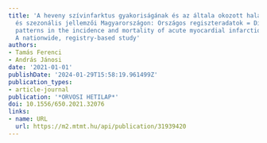 ```yaml
---
title: 'A heveny szívinfarktus gyakoriságának és az általa okozott halálozás diurnalis
  és szezonális jellemzői Magyarországon: Országos regiszteradatok = Diurnal and seasonal
  patterns in the incidence and mortality of acute myocardial infarction in Hungary:
  A nationwide, registry-based study'
authors:
- Tamás Ferenci
- András Jánosi
date: '2021-01-01'
publishDate: '2024-01-29T15:58:19.961499Z'
publication_types:
- article-journal
publication: '*ORVOSI HETILAP*'
doi: 10.1556/650.2021.32076
links:
- name: URL
  url: https://m2.mtmt.hu/api/publication/31939420
---
```

